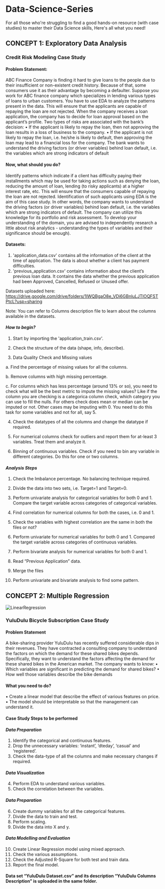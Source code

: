 # Data-Science-Series
For all those who're struggling to find a good hands-on resource (with case studies) to master their Data Science skills, Here's all what you need!


## CONCEPT 1: Exploratory Data Analysis

### Credit Risk Modeling Case Study

#### Problem Statement:
ABC Finance Company is finding it hard to give loans to the people due to their insufficient or non-existent credit history. Because of that, some consumers use it as their advantage by becoming a defaulter. Suppose you work for ABC finance company which specializes in lending various types of loans to urban customers. You have to use EDA to analyze the patterns present in the data. This will ensure that the applicants are capable of repaying the loan are not rejected.
When the company receives a loan application, the company has to decide for loan approval based on the applicant’s profile. Two types of risks are associated with the bank’s decision:
•	If the applicant is likely to repay the loan, then not approving the loan results in a loss of business to the company.
•	If the applicant is not likely to repay the loan, i.e. he/she is likely to default, then approving the loan may lead to a financial loss for the company. 
The bank wants to understand the driving factors (or driver variables) behind loan default, i.e. the variables which are strong indicators of default 

#### Now, what should you do?

Identify patterns which indicate if a client has difficulty paying their installments which may be used for taking actions such as denying the loan, reducing the amount of loan, lending (to risky applicants) at a higher interest rate, etc. This will ensure that the consumers capable of repaying the loan are not rejected. Identification of such applicants using EDA is the aim of this case study. 
In other words, the company wants to understand the driving factors (or driver variables) behind loan default, i.e. the variables which are strong indicators of default. The company can utilize this knowledge for its portfolio and risk assessment.
To develop your understanding of the domain, you are advised to independently research a little about risk analytics - understanding the types of variables and their significance should be enough).

#### Datasets:

1. 'application_data.csv' contains all the information of the client at the time of application. The data is about whether a client has payment difficulties.
2. 'previous_application.csv' contains information about the client’s previous loan data. It contains the data whether the previous application had been Approved, Cancelled, Refused or Unused offer.

Datasets uploaded here: https://drive.google.com/drive/folders/1IWQBgaO8e_VDi6GBnluLJTlOQFSTPtcL?usp=sharing

Note: You can refer to Columns description file to learn about the columns available in the datasets.


#### *How to begin?* 

1.	Start by importing the 'application_train.csv'. 

2.	Check the structure of the data (shape, info, describe). 

3.    Data Quality Check and Missing values 

a. Find the percentage of missing values for all the columns. 

b. Remove columns with high missing percentage. 

c. For columns which has less percentage (around 13% or so), you need to check what will be the best metric to impute the missing values? Like if the column you are    checking is a categorica column check, which category you can use to fill the nulls. For others check does mean or median can be imputed or not. Other cases may    be imputing with 0. You need to do this task for some variables and not for all, say 5.

4.	Check the datatypes of all the columns and change the datatype if required. 

5.	For numerical columns check for outliers and report them for at-least 3 variables. Treat them and analyze it. 

6.	Binning of continuous variables. Check if you need to bin any variable in different 
categories. Do this for one or two columns. 


#### *Analysis Steps*

1.	Check the Imbalance percentage. No balancing technique required. 

2.	Divide the data into two sets, i.e. Target=1 and Target=0. 

3.	Perform univariate analysis for categorical variables for both 0 and 1. Compare the target variable across categories of categorical variables. 

4.	Find correlation for numerical columns for both the cases, i.e. 0 and 1. 

5.	Check the variables with highest correlation are the same in both the files or not? 

6.	Perform univariate for numerical variables for both 0 and 1. Compared the target variable across categories of continuous variables.

7.	Perform bivariate analysis for numerical variables for both 0 and 1. 

8.	Read “Previous Application” data. 

9.	Merge the files

10.	Perform univariate and bivariate analysis to find some pattern. 


## CONCEPT 2: Multiple Regression

![LinearRegression](https://github.com/gitsuraaj/Data-Science-Series/blob/master/Pictures/5-Step-Workflow-for-Multiple-Linear-Regression.png)

### YuluDulu Bicycle Subscription Case Study
 
#### Problem Statement
A bike-sharing provider YuluDulu has recently suffered considerable dips in their revenues. They have contracted a consulting company to understand the factors on which the demand for these shared bikes depends. Specifically, they want to understand the factors affecting the demand for these shared bikes in the American market. The company wants to know: 
•	Which variables are significant in predicting the demand for shared bikes?
•	How well those variables describe the bike demands 

#### What you need to do? 
•	Create a linear model that describe the effect of various features on price. 
•	The model should be interpretable so that the management can understand it. 
  

#### Case Study Steps to be performed

#### *Data Preparation*

1.	Identify the categorical and continuous features. 
2.	Drop the unnecessary variables: ‘instant’, ‘dteday’, ‘casual’ and ‘registered’. 
3.	Check the data-type of all the columns and make necessary changes if required. 

#### *Data Visualization*

4.	Perform EDA to understand various variables. 
5.	Check the correlation between the variables. 

#### *Data Preparation*

6.	Create dummy variables for all the categorical features. 
7.	Divide the data to train and test. 
8.	Perform scaling. 
9.	Divide the data into X and y. 

#### *Data Modelling and Evaluation* 

10.	Create Linear Regression model using mixed approach. 
11.	Check the various assumptions. 
12.	Check the Adjusted R-Square for both test and train data. 
13.	Report the final model. 

#### Data set “YuluDulu Dataset.csv” and its description “YuluDulu Columns Description” is uploaded in the same folder.

